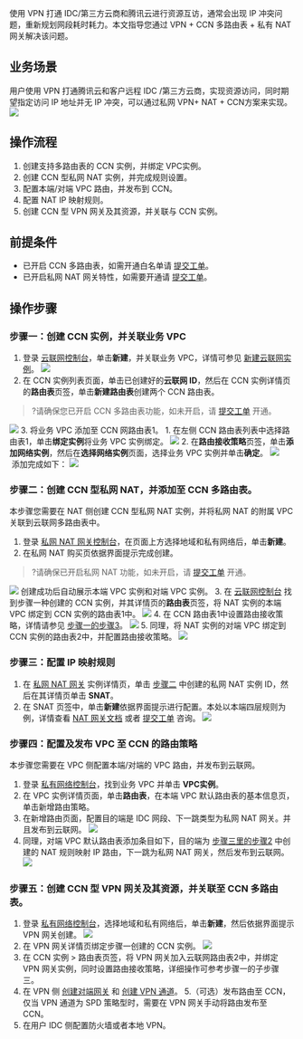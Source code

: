 使用 VPN 打通 IDC/第三方云商和腾讯云进行资源互访，通常会出现 IP 冲突问题，重新规划网段耗时耗力。本文指导您通过 VPN + CCN 多路由表 + 私有 NAT 网关解决该问题。



## 业务场景
用户使用 VPN 打通腾讯云和客户远程 IDC /第三方云商，实现资源访问，同时期望指定访问 IP 地址并无 IP 冲突，可以通过私网 VPN+ NAT + CCN方案来实现。
![](https://qcloudimg.tencent-cloud.cn/raw/2a8be56cc4bb75019c3c355214998603.png)



## 操作流程
1. 创建支持多路由表的 CCN 实例，并绑定 VPC实例。
2. 创建 CCN 型私网 NAT 实例，并完成规则设置。
3. 配置本端/对端 VPC 路由，并发布到 CCN。
4. 配置 NAT IP 映射规则。
5. 创建 CCN 型 VPN 网关及其资源，并关联与 CCN 实例。

## 前提条件
- 已开启 CCN 多路由表，如需开通白名单请 [提交工单](https://console.cloud.tencent.com/workorder/category)。
- 已开启私网 NAT 网关特性，如需要开通请 [提交工单](https://console.cloud.tencent.com/workorder/category)。

## 操作步骤
### 步骤一：创建 CCN 实例，并关联业务 VPC
1. 登录 [云联网控制台](https://console.cloud.tencent.com/vpc/ccn)，单击**新建**，并关联业务 VPC，详情可参见 [新建云联网实例](https://cloud.tencent.com/document/product/877/18752)。
![](https://qcloudimg.tencent-cloud.cn/raw/5fcd371c81242f9c1d0ffa5b3efcf5a0.png)
2. 在 CCN 实例列表页面，单击已创建好的**云联网 ID**，然后在 CCN 实例详情页的**路由表**页签，单击**新建路由表**创建两个 CCN 路由表。
>?请确保您已开启 CCN 多路由表功能，如未开启，请 [提交工单](https://console.cloud.tencent.com/workorder/category) 开通。
>
![](https://qcloudimg.tencent-cloud.cn/raw/81fbf24e0f2eff390dbc36b986477b25.png)
[](id:step1-3)3. 将业务 VPC 添加至 CCN 网路由表1。
	1. 在左侧 CCN 路由表列表中选择路由表1，单击**绑定实例**将业务 VPC 实例绑定。
![](https://qcloudimg.tencent-cloud.cn/raw/e5b6a048839ba3a3dc64bb52c42cfcef.png)
	2. 在**路由接收策略**页签，单击**添加网络实例**，然后在**选择网络实例**页面，选择业务 VPC 实例并单击**确定**。
![](https://qcloudimg.tencent-cloud.cn/raw/a617b151d1238032cc56115b7be5f515.png)
   添加完成如下：
![](https://qcloudimg.tencent-cloud.cn/raw/1eeb4fc7e3c28e8b2317852d9c95b195.png)

### [](id:step2)步骤二：创建 CCN 型私网 NAT，并添加至 CCN 多路由表。
本步骤您需要在 NAT 侧创建 CCN 型私网 NAT 实例，并将私网 NAT 的附属 VPC 关联到云联网多路由表中。
1. 登录 [私网 NAT 网关控制台](https://console.cloud.tencent.com/vpc/intranat?rid=1)，在页面上方选择地域和私有网络后，单击**新建**。
2. 在私网 NAT 购买页依据界面提示完成创建。
>?请确保已开启私网 NAT 功能，如未开启，请 [提交工单](https://console.cloud.tencent.com/workorder/category) 开通。
>
![](https://qcloudimg.tencent-cloud.cn/raw/5e99927da169c681ba79b05152aefd72.png)
创建成功后自动展示本端 VPC 实例和对端 VPC 实例。
3. 在 [云联网控制台](https://console.cloud.tencent.com/vpc/ccn) 找到步骤一种创建的 CCN 实例，并其详情页的**路由表**页签，将 NAT 实例的本端 VPC 绑定到 CCN 实例的路由表1中。
![](https://qcloudimg.tencent-cloud.cn/raw/432500f3986db4c1a500ee37e0e409d8.png)
4. 在 CCN 路由表1中设置路由接收策略，详情请参见 [步骤一的步骤3](#step1-3)。
![](https://qcloudimg.tencent-cloud.cn/raw/61c6882e6102e6ca22b5602f9070f466.png)
5. 同理，将 NAT 实例的对端 VPC 绑定到 CCN 实例的路由表2中，并配置路由接收策略。
![](https://qcloudimg.tencent-cloud.cn/raw/0e816f352c077a1e6f3f0974ee887dd6.png)


### 步骤三：配置 IP 映射规则
1. 在 [私网 NAT 网关](https://console.cloud.tencent.com/vpc/intranat?rid=1) 实例详情页，单击 [步骤二](#step2) 中创建的私网 NAT 实例 ID，然后在其详情页单击 **SNAT**。
2. [](id:step3-2)在 SNAT 页签中，单击**新建**依据界面提示进行配置。本处以本端四层规则为例，详情查看 [NAT 网关文档](https://cloud.tencent.com/document/product/552) 或者 [提交工单](https://console.cloud.tencent.com/workorder/category) 咨询。
![](https://qcloudimg.tencent-cloud.cn/raw/28a8800a98aa2320f7510e59a1b3bf97.png)


### 步骤四：配置及发布 VPC 至 CCN 的路由策略
本步骤您需要在 VPC 侧配置本端/对端的 VPC 路由，并发布到云联网。
1. 登录 [私有网络控制台](https://console.cloud.tencent.com/vpc/vpc?rid=1)，找到业务 VPC 并单击 **VPC实例**。
2. 在 VPC 实例详情页面，单击**路由表**，在本端 VPC 默认路由表的基本信息页，单击新增路由策略。
3. 在新增路由页面，配置目的端是 IDC 网段、下一跳类型为私网 NAT 网关。并且发布到云联网。
![](https://qcloudimg.tencent-cloud.cn/raw/2e20ba6ce4238038665216a4b621f6ff.png)
4. 同理，对端 VPC 默认路由表添加条目如下，目的端为 [步骤三里的步骤2](#step3-2) 中创建的 NAT 规则映射 IP 路由，下一跳为私网 NAT 网关，然后发布到云联网。
![](https://qcloudimg.tencent-cloud.cn/raw/a4027974fe74d1ea1290789180bead73.png)

### 步骤五：创建 CCN 型 VPN 网关及其资源，并关联至 CCN 多路由表。
1. 登录 [私有网络控制台](https://console.cloud.tencent.com/vpc/vpc?rid=1)，选择地域和私有网络后，单击**新建**，然后依据界面提示 VPN 网关创建。
![](https://qcloudimg.tencent-cloud.cn/raw/fc125cfe6ea9e24110d2f3fe7aa53946.png)
2. 在 VPN 网关详情页绑定步骤一创建的 CCN 实例。
![](https://qcloudimg.tencent-cloud.cn/raw/5a3c4fa52a48c04f4aaa6e132d030042.png)
3. 在 CCN 实例 > 路由表页签，将 VPN 网关加入云联网路由表2中，并绑定 VPN 网关实例，同时设置路由接收策略，详细操作可参考步骤一的子步骤三。
4. 在 VPN 侧 [创建对端网关](https://cloud.tencent.com/document/product/554/52865) 和 [创建 VPN 通道](https://cloud.tencent.com/document/product/554/52864)。
5.（可选）发布路由至 CCN，仅当 VPN 通道为 SPD 策略型时，需要在 VPN 网关手动将路由发布至 CCN。
6. 在用户 IDC 侧配置防火墙或者本地 VPN。

